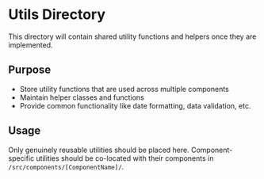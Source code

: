 # Utils Directory

This directory will contain shared utility functions and helpers once they are implemented.

## Purpose

- Store utility functions that are used across multiple components
- Maintain helper classes and functions
- Provide common functionality like date formatting, data validation, etc.

## Usage

Only genuinely reusable utilities should be placed here. Component-specific utilities should be co-located with their components in `/src/components/[ComponentName]/`.